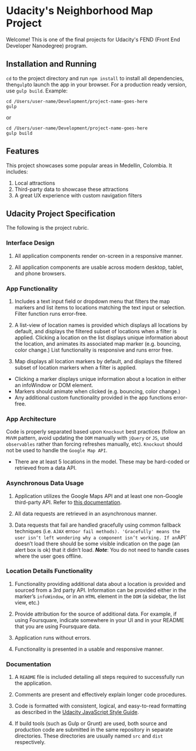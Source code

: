 # Udacity's Neighborhood Map Project
Welcome! This is one of the final projects for Udacity's FEND (Front End Developer Nanodegree) program.

## Installation and Running
`cd` to the project directory and run `npm install` to install all dependencies, then`gulp`to launch the app in your browser. For a production ready version, use `gulp build`. Example:

```
cd /Users/user-name/Development/project-name-goes-here
gulp
```
or
```
cd /Users/user-name/Development/project-name-goes-here
gulp build
```

## Features
This project showcases some popular areas in Medellin, Colombia. It includes:

1. Local attractions
2. Third-party data to showcase these attractions
3. A great UX experience with custom navigation filters

## Udacity Project Specification
The following is the project rubric.

### Interface Design
1. All application components render on-screen in a responsive manner.

2. All application components are usable across modern desktop, tablet, and phone browsers.

### App Functionality
1. Includes a text input field or dropdown menu that filters the map markers and list items to locations matching the text input or selection. Filter function runs error-free.

2. A list-view of location names is provided which displays all locations by default, and displays the filtered subset of locations when a filter is applied.
Clicking a location on the list displays unique information about the location, and animates its associated map marker (e.g. bouncing, color change.) List functionality is responsive and runs error free.

3. Map displays all location markers by default, and displays the filtered subset of location markers when a filter is applied.

* Clicking a marker displays unique information about a location in either an infoWindow or DOM element.
* Markers should animate when clicked (e.g. bouncing, color change.)
* Any additional custom functionality provided in the app functions error-free.

### App Architecture
Code is properly separated based upon `Knockout` best practices (follow an `MVVM` pattern, avoid updating the `DOM` manually with `jQuery` or `JS`, use `observables` rather than forcing refreshes manually, etc). `Knockout` should not be used to handle the `Google Map API`.

* There are at least 5 locations in the model. These may be hard-coded or retrieved from a data API.

### Asynchronous Data Usage
1. Application utilizes the Google Maps API and at least one non-Google third-party API. Refer to <a href="https://developers.google.com/maps/documentation/javascript/tutorial" target="_blank">this documentation</a>.

2. All data requests are retrieved in an asynchronous manner.

3. Data requests that fail are handled gracefully using common fallback techniques (i.e. `AJAX` erro` or fail methods). 'Gracefully' means the user isn’t left wondering why a component isn’t working. If an `API` doesn’t load there should be some visible indication on the page (an alert box is ok) that it didn’t load. ***Note***: You do not need to handle cases where the user goes offline.

### Location Details Functionality
1. Functionality providing additional data about a location is provided and sourced from a 3rd party API. Information can be provided either in the marker’s `infoWindow`, or in an `HTML` element in the `DOM` (a sidebar, the list view, etc.)

2. Provide attribution for the source of additional data. For example, if using Foursquare, indicate somewhere in your UI and in your README that you are using Foursquare data.

3. Application runs without errors.

4. Functionality is presented in a usable and responsive manner.

### Documentation
1. A `README` file is included detailing all steps required to successfully run the application.

2. Comments are present and effectively explain longer code procedures.

3. Code is formatted with consistent, logical, and easy-to-read formatting as described in the <a href="http://udacity.github.io/frontend-nanodegree-styleguide/javascript.html" target="_blank">Udacity JavaScript Style Guide</a>.

4. If build tools (such as Gulp or Grunt) are used, both source and production code are submitted in the same repository in separate directories. These directories are usually named `src` and `dist` respectively.

